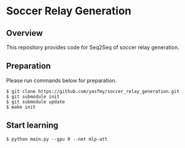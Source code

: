# Soccer Relay Generation

## Overview

This repository provides code for Seq2Seq of soccer relay generation.

## Preparation

Please run commands below for preparation.

```
$ git clone https://github.com/yasfmy/soccer_relay_generation.git
$ git submodule init
$ git submodule update
$ make init
```

## Start learning

```
$ python main.py --gpu 0 --net mlp-att
```
